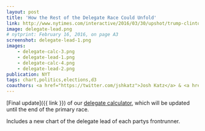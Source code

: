 ```yaml
---
layout: post
title: 'How the Rest of the Delegate Race Could Unfold'
link: http://www.nytimes.com/interactive/2016/03/30/upshot/trump-clinton-delegate-calculator.html
image: delegate-lead.png
# nytprint: February 16, 2016, on page A3
screenshot: delegate-lead-1.png
images:
    - delegate-calc-3.png
    - delegate-lead-1.png
    - delegate-calc-4.png
    - delegate-lead-2.png
publication: NYT
tags: chart,politics,elections,d3
coauthors: <a href="https://twitter.com/jshkatz">Josh Katz</a> & <a href="http://kkrebeccalai.com/">K.K. Lai</a>
---
```


[Final update]({{ link }}) of our [delegate calculator](/2016/02/26/delegate-calculator), which will be updated until the end of the primary race.

Includes a new chart of the delegate lead of each partys frontrunner.
